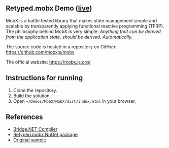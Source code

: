 ## Retyped.mobx Demo ([live](https://demos.retyped.com/dist/mobx/))

MobX is a battle tested library that makes state management simple and scalable by transparently applying functional reactive programming (TFRP). The philosophy behind MobX is very simple:
*Anything that can be derived from the application state, should be derived. Automatically.*

The source code is hosted in a repository on GitHub: https://github.com/mobxjs/mobx

The official website: https://mobx.js.org/

## Instructions for running

1. Clone the repository.
1. Build the solution.
1. Open `~/Demos/MobX/MobX/dist/index.html` in your browser.

## References

- [Bridge.NET Compiler](https://bridge.net/)
- [Retyped.mobx NuGet package](https://www.nuget.org/packages/retyped.mobx/)
- [Original sample](https://mobx.js.org/getting-started.html)
